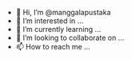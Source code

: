 - 👋 Hi, I’m @manggalapustaka
- 👀 I’m interested in ...
- 🌱 I’m currently learning ...
- 💞️ I’m looking to collaborate on ...
- 📫 How to reach me ...

<!---
manggalapustaka/manggalapustaka is a ✨ special ✨ repository because its `README.md` (this file) appears on your GitHub profile.
You can click the Preview link to take a look at your changes.
--->
